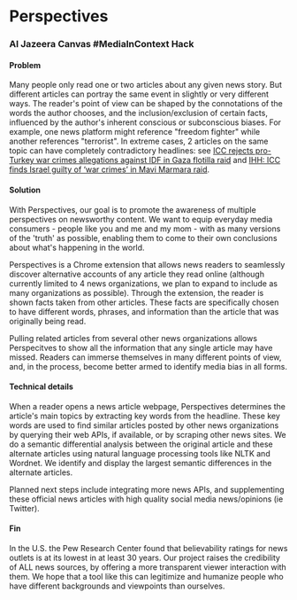 Perspectives
============

### Al Jazeera Canvas #MediaInContext Hack

#### Problem

Many people only read one or two articles about any given news story.
But different articles can portray the same event in slightly or very 
different ways. The reader's point of view can be shaped by the connotations of the words the author chooses, and the inclusion/exclusion of certain facts, influenced by the author's inherent conscious or subconscious biases.
For example, one news platform might reference "freedom fighter" while another references "terrorist".
In extreme cases, 2 articles on the same topic can have completely contradictory headlines:
see [ICC rejects pro-Turkey war crimes allegations against IDF in Gaza flotilla raid](http://jpost.com/Israel-News/ICC-rejects-pro-Turkey-war-crimes-allegations-against-IDF-in-Gaza-flotilla-raid-380955) and [IHH: ICC finds Israel guilty of ‘war crimes’ in Mavi Marmara raid](http://www.todayszaman.com/diplomacy_ihh-icc-finds-israel-guilty-of-war-crimes-in-mavi-marmara-raid_363650.html).

#### Solution

With Perspectives, our goal is to promote the awareness of multiple perspectives
on newsworthy content.
We want to equip everyday media consumers - people like you and me and my mom - with as many versions of the 'truth' as possible,
enabling them to come to their own conclusions about what's happening in the world.

Perspectives is a Chrome extension that allows news readers to seamlessly discover alternative accounts of any article they read online
(although currently limited to 4 news organizations, we plan to expand to include as many organizations as possible).
Through the extension, the reader is shown facts taken from other articles.
These facts are specifically chosen to have different words, phrases, and
information than the article that was originally being read.

Pulling related articles from several other news organizations allows
Perspecitves to show all the information that
any single article may have missed. Readers can immerse themselves in many different
points of view, and, in the process, become better armed to identify media bias in all forms.

#### Technical details

When a reader opens a news article webpage, Perspectives determines the article's
main topics by extracting key words from the headline.
These key words are used to find similar articles posted by other news organizations
by querying their web APIs, if available, or by scraping other news sites.
We do a semantic differential analysis between the original article and these
alternate articles using natural language processing tools like NLTK and Wordnet.
We identify and display the largest semantic differences in the alternate articles.

Planned next steps include integrating more news APIs, and supplementing these official news articles
with high quality social media news/opinions (ie Twitter).

#### Fin

In the U.S. the Pew Research Center found that believability ratings for news outlets is at its lowest in at least 30 years. Our project raises the credibility of ALL news sources, by offering a more transparent viewer interaction with them. We hope that a tool like this can legitimize and humanize people who have different backgrounds and viewpoints than ourselves.

